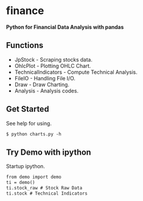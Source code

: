 finance
=======

**Python for Financial Data Analysis with pandas**

Functions
---------

* JpStock - Scraping stocks data.
* OhlcPlot - Plotting OHLC Chart.
* TechnicalIndicators - Compute Technical Analysis.
* FileIO - Handling File I/O.
* Draw - Draw Charting.
* Analysis - Analysis codes.

Get Started
-----------

See help for using.

``` html
$ python charts.py -h
```

Try Demo with ipython
---------------------

Startup ipython.

``` html
from demo import demo
ti = demo()
ti.stock_raw # Stock Raw Data
ti.stock # Technical Indicators
```

